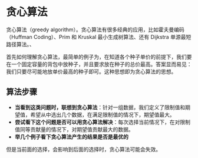 # 贪心算法

贪心算法（greedy algorithm）。贪心算法有很多经典的应用，比如霍夫曼编码（Huffman Coding）、Prim 和 Kruskal 最小生成树算法、还有 Dijkstra 单源最短路径算法。、

首先如何理解贪心算法，最简单的例子为，在知道各个种子单价的前提下，我们要在一个固定容量的背包中放种子，并且要求放在种子的总价最高。答案显而易见：我们只要尽可能地放单价最高的种子即可。这种思想即为贪心算法的思想。

## 算法步骤

- **当看到这类问题时，联想到贪心算法**：针对一组数据，我们定义了限制值和期望值，希望从中选出几个数据，在满足限制值的情况下，期望值最大。
- **尝试看下这个问题是否可以用贪心算法解决**：每次选择当前情况下，在对限制值同等贡献量的情况下，对期望值贡献最大的数据。
- **举几个例子看下贪心算法产生的结果是否是最优的**

但是当前面的选择，会影响到后面的选择时，贪心算法可能会失效。
